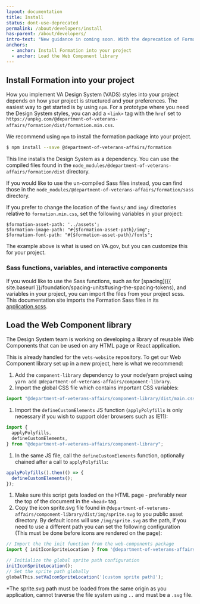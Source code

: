 ```yaml
---
layout: documentation
title: Install
status: dont-use-deprecated
permalink: /about/developers/install
has-parent: /about/developers/
intro-text: "New guidance in coming soon. With the deprecation of Formation and the adoption off CSS Library the design system team is in the process of creating and providing guidance on using CSS Library across different projects."
anchors:
  - anchor: Install Formation into your project
  - anchor: Load the Web Component library
---
```


## Install Formation into your project

How you implement VA Design System (VADS) styles into your project depends on how your project is structured and your preferences. The easiest way to get started is by using `npm`. For a prototype where you need the Design System styles, you can add a `<link>` tag with the `href` set to `https://unpkg.com/@department-of-veterans-affairs/formation/dist/formation.min.css`.

We recommend using `npm` to install the formation package into your project.

```bash
$ npm install --save @department-of-veterans-affairs/formation
```

This line installs the Design System as a dependency. You can use the compiled files found in the `node_modules/@department-of-veterans-affairs/formation/dist` directory.

If you would like to use the un-compiled Sass files instead, you can find those in the `node_modules/@department-of-veterans-affairs/formation/sass` directory.

If you prefer to change the location of the `fonts/` and `img/` directories relative to `formation.min.css`, set the following variables in your project:

```
$formation-asset-path: '../assets';
$formation-image-path: "#{$formation-asset-path}/img";
$formation-font-path: "#{$formation-asset-path}/fonts";
```

The example above is what is used on VA.gov, but you can customize this for your project.

### Sass functions, variables, and interactive components

If you would like to use the Sass functions, such as for [spacing]({{ site.baseurl }}/foundation/spacing-units#using-the-spacing-tokens), and variables in your project, you can import the files from your project scss. This documentation site imports the Formation Sass files in its [application.scss](https://github.com/department-of-veterans-affairs/vets-design-system-documentation/blob/main/src/assets/stylesheets/application.scss#L5).

## Load the Web Component library

The Design System team is working on developing a library of reusable Web Components that can be used on any HTML page or React application.

This is already handled for the `vets-website` repository. To get our Web Component library set up in a new project, here is what we recommend:

1. Add the `component-library` dependency to your node/yarn project using `yarn add @department-of-veterans-affairs/component-library`.
1. Import the global CSS file which contains important CSS variables:
```js
import "@department-of-veterans-affairs/component-library/dist/main.css";
```
1. Import the `defineCustomElements` JS function (`applyPolyfills` is only necessary if you wish to support older browsers such as IE11):
```js
import {
  applyPolyfills,
  defineCustomElements,
} from "@department-of-veterans-affairs/component-library";
```
1. In the same JS file, call the `defineCustomElements` function, optionally chained after a call to `applyPolyfills`:
```js
applyPolyfills().then(() => {
  defineCustomElements();
});
```
1. Make sure this script gets loaded on the HTML page - preferably near the top of the document in the `<head>` tag.
1. Copy the icon sprite.svg file found in `@department-of-veterans-affairs/component-library/dist/img/sprite.svg` to you public asset directory. By default icons will use `/img/sprite.svg` as the path, if you need to use a different path you can set the following configuration (This must be done before icons are rendered on the page):
```js
// Import the the init function from the web-components package
import { initIconSpriteLocation } from '@department-of-veterans-affairs/web-components';

// Initialize the global sprite path configuration
initIconSpriteLocation();
// Set the sprite path globally
globalThis.setVaIconSpriteLocation('[custom sprite path]');
```
*The sprite.svg path must be loaded from the same origin as you application, cannot traverse the file system using `..` and must be a `.svg` file.

